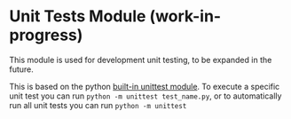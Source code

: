 # Unit Tests Module (work-in-progress)
This module is used for development unit testing, to be expanded in the future.

This is based on the python [built-in unittest module](https://docs.python.org/3/library/unittest.html).
To execute a specific unit test you can run `python -m unittest test_name.py`, or to automatically run all unit tests you can run `python -m unittest`
